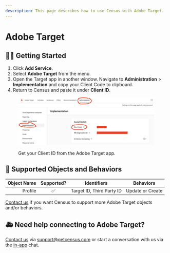 ```yaml
---
description: This page describes how to use Census with Adobe Target.
---
```


# Adobe Target

## 🏃‍♀️ Getting Started

1. Click **Add Service**.
2. Select **Adobe Target** from the menu.
3. Open the Target app in another window. Navigate to **Administration** > **Implementation** and copy your Client Code to clipboard.
4. Return to Census and paste it under **Client ID**.

<figure><img src="../.gitbook/assets/adobe-target.png" alt=""><figcaption><p>Get your Client ID from the Adobe Target app.</p></figcaption></figure>

## 🔀 Supported Objects and Behaviors

| **Object Name** | **Supported?** | **Identifiers**  | **Behaviors**       |
| --------------: | :------------: | ---------------- | ------------------- |
| Profile | ✅ | Target ID, Third Party ID | Update or Create |

[Contact us](mailto:support@getcensus.com) if you want Census to support more Adobe Target objects and/or behaviors.

## 🚑 Need help connecting to Adobe Target?

[Contact us](mailto:support@getcensus.com) via support@getcensus.com or start a conversation with us via the [in-app](https://app.getcensus.com) chat.
